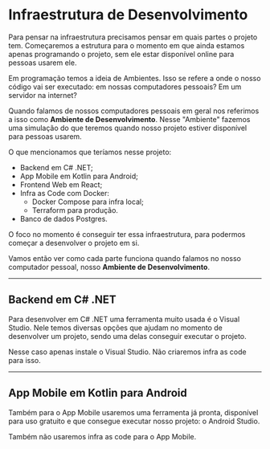 # Infraestrutura de Desenvolvimento

Para pensar na infraestrutura precisamos pensar em quais partes o
projeto tem. Começaremos a estrutura para o momento em que ainda estamos
apenas programando o projeto, sem ele estar disponível online para
pessoas usarem ele.

Em programação temos a ideia de Ambientes. Isso se refere a onde o nosso
código vai ser executado: em nossas computadores pessoais? Em um
servidor na internet?

Quando falamos de nossos computadores pessoais em geral nos referimos a
isso como **Ambiente de Desenvolvimento**. Nesse "Ambiente" fazemos uma
simulação do que teremos quando nosso projeto estiver disponível para
pessoas usarem.

O que mencionamos que teríamos nesse projeto:

- Backend em C# .NET;
- App Mobile em Kotlin para Android;
- Frontend Web em React;
- Infra as Code com Docker:
    - Docker Compose para infra local;
    - Terraform para produção.
- Banco de dados Postgres.

O foco no momento é conseguir ter essa infraestrutura, para podermos
começar a desenvolver o projeto em si.

Vamos então ver como cada parte funciona quando falamos no nosso
computador pessoal, nosso **Ambiente de Desenvolvimento**.

---

## Backend em C# .NET

Para desenvolver em C# .NET uma ferramenta muito usada é o Visual
Studio. Nele temos diversas opções que ajudam no momento de desenvolver
um projeto, sendo uma delas conseguir executar o projeto.

Nesse caso apenas instale o Visual Studio. Não criaremos infra as code
para isso.

---

## App Mobile em Kotlin para Android

Também para o App Mobile usaremos uma ferramenta já pronta, disponível
para uso gratuito e que consegue executar nosso projeto: o Android
Studio.

Também não usaremos infra as code para o App Mobile.
